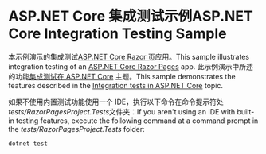 # <a name="aspnet-core-integration-testing-sample"></a><span data-ttu-id="4d9e1-101">ASP.NET Core 集成测试示例</span><span class="sxs-lookup"><span data-stu-id="4d9e1-101">ASP.NET Core Integration Testing Sample</span></span>

<span data-ttu-id="4d9e1-102">本示例演示的集成测试[ASP.NET Core Razor 页](https://docs.microsoft.com/aspnet/core/mvc/razor-pages)应用。</span><span class="sxs-lookup"><span data-stu-id="4d9e1-102">This sample illustrates integration testing of an [ASP.NET Core Razor Pages](https://docs.microsoft.com/aspnet/core/mvc/razor-pages) app.</span></span> <span data-ttu-id="4d9e1-103">此示例演示中所述的功能[集成测试在 ASP.NET Core](https://docs.microsoft.com/aspnet/core/test/integration-tests) 主题。</span><span class="sxs-lookup"><span data-stu-id="4d9e1-103">This sample demonstrates the features described in the [Integration tests in ASP.NET Core](https://docs.microsoft.com/aspnet/core/test/integration-tests) topic.</span></span>

<span data-ttu-id="4d9e1-104">如果不使用内置测试功能使用一个 IDE，执行以下命令在命令提示符处*tests/RazorPagesProject.Tests*文件夹：</span><span class="sxs-lookup"><span data-stu-id="4d9e1-104">If you aren't using an IDE with built-in testing features, execute the following command at a command prompt in the *tests/RazorPagesProject.Tests* folder:</span></span>

```console
dotnet test
```
